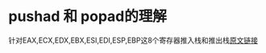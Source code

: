 # pushad 和 popad的理解

针对EAX,ECX,EDX,EBX,ESI,EDI,ESP,EBP这8个寄存器推入栈和推出栈[原文链接](https://www.cnblogs.com/Reverse-xiaoyu/p/11408778.html)